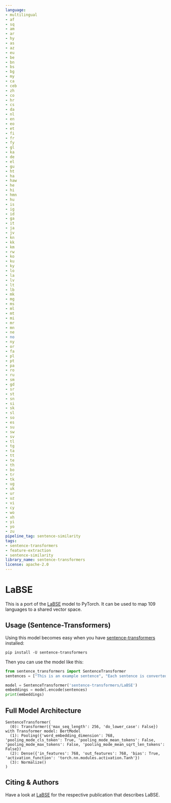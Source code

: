 ```yaml
---
language:
- multilingual
- af
- sq
- am
- ar
- hy
- as
- az
- eu
- be
- bn
- bs
- bg
- my
- ca
- ceb
- zh
- co
- hr
- cs
- da
- nl
- en
- eo
- et
- fi
- fr
- fy
- gl
- ka
- de
- el
- gu
- ht
- ha
- haw
- he
- hi
- hmn
- hu
- is
- ig
- id
- ga
- it
- ja
- jv
- kn
- kk
- km
- rw
- ko
- ku
- ky
- lo
- la
- lv
- lt
- lb
- mk
- mg
- ms
- ml
- mt
- mi
- mr
- mn
- ne
- no
- ny
- or
- fa
- pl
- pt
- pa
- ro
- ru
- sm
- gd
- sr
- st
- sn
- si
- sk
- sl
- so
- es
- su
- sw
- sv
- tl
- tg
- ta
- tt
- te
- th
- bo
- tr
- tk
- ug
- uk
- ur
- uz
- vi
- cy
- wo
- xh
- yi
- yo
- zu
pipeline_tag: sentence-similarity
tags:
- sentence-transformers
- feature-extraction
- sentence-similarity
library_name: sentence-transformers
license: apache-2.0
---
```


# LaBSE
This is a port of the [LaBSE](https://tfhub.dev/google/LaBSE/1) model to PyTorch. It can be used to map 109 languages to a shared vector space.


## Usage (Sentence-Transformers)

Using this model becomes easy when you have [sentence-transformers](https://www.SBERT.net) installed:

```
pip install -U sentence-transformers
```

Then you can use the model like this:

```python
from sentence_transformers import SentenceTransformer
sentences = ["This is an example sentence", "Each sentence is converted"]

model = SentenceTransformer('sentence-transformers/LaBSE')
embeddings = model.encode(sentences)
print(embeddings)
```



## Full Model Architecture
```
SentenceTransformer(
  (0): Transformer({'max_seq_length': 256, 'do_lower_case': False}) with Transformer model: BertModel 
  (1): Pooling({'word_embedding_dimension': 768, 'pooling_mode_cls_token': True, 'pooling_mode_mean_tokens': False, 'pooling_mode_max_tokens': False, 'pooling_mode_mean_sqrt_len_tokens': False})
  (2): Dense({'in_features': 768, 'out_features': 768, 'bias': True, 'activation_function': 'torch.nn.modules.activation.Tanh'})
  (3): Normalize()
)
```

## Citing & Authors

Have a look at [LaBSE](https://tfhub.dev/google/LaBSE/1) for the respective publication that describes LaBSE.

